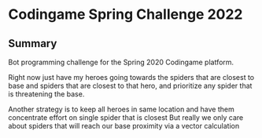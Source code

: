 # Codingame Spring Challenge 2022

## Summary

Bot programming challenge for the Spring 2020 Codingame platform.


Right now just have my heroes going towards the spiders that are closest to base and spiders that are closest to that hero, and prioritize any spider that is threatening the base. 


Another strategy is to keep all heroes in same location and have them concentrate effort on single spider that is closest
But really we only care about spiders that will reach our base proximity via a vector calculation

